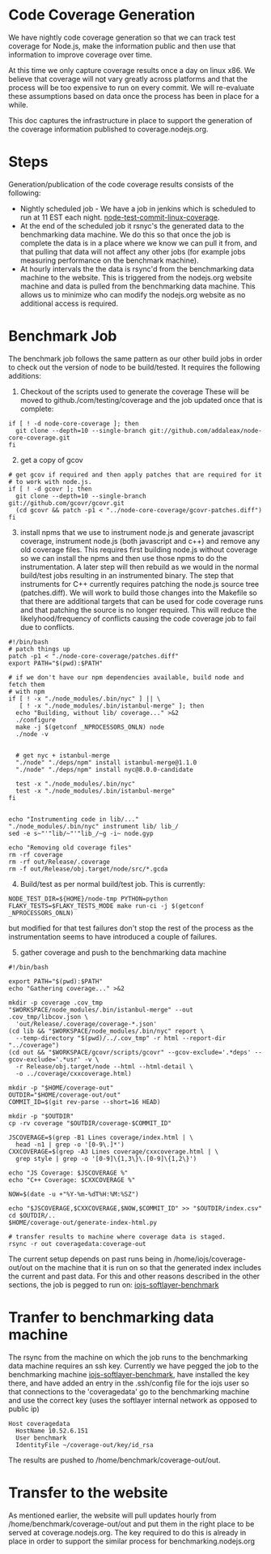 # Code Coverage Generation

We have nightly code coverage generation so that we can track test coverage
for Node.js, make the information public and then use that information
to improve coverage over time.

At this time we only capture coverage results once a day on linux x86. We 
believe that coverage will not vary greatly across platforms and that the 
process will be too expensive to run on every commit.  We will re-evaluate 
these assumptions based on data once the process has been in place for 
a while.

This doc captures the infrastructure in place to support the generation
of the coverage information published to coverage.nodejs.org.

# Steps

Generation/publication of the code coverage results consists of the following:

* Nightly scheduled job - We have a job in jenkins which is scheduled to run at
  11 EST each night. 
  [node-test-commit-linux-coverage](https://ci.nodejs.org/view/All/job/node-test-commit-linux-coverage/).
* At the end of the scheduled job it rsnyc's the generated data to the
  benchmarking data machine.  We do this so that once the job is complete
  the data is in a place where we know we can pull it from, and that pulling
  that data will not affect any other jobs (for example jobs measuring
  performance on the benchmark machine).
* At hourly intervals the the data is rsync'd from the benchmarking
  data machine to the website.  This is triggered from the nodejs.org website
  machine and data is pulled from the benchmarking data machine. This allows
  us to minimize who can modify the nodejs.org website as no additional 
  access is required.

# Benchmark Job

The benchmark job follows the same pattern as our other build jobs in order
to check out the version of node to be build/tested. It requires the following
additions:


1) Checkout of the scripts used to generate the coverage
These will be moved to github./com/testing/coverage and the job
updated once that is complete:
```
if [ ! -d node-core-coverage ]; then
  git clone --depth=10 --single-branch git://github.com/addaleax/node-core-coverage.git
fi
```

2) get a copy of gcov

```
# get gcov if required and then apply patches that are required for it
# to work with node.js.  
if [ ! -d gcovr ]; then
  git clone --depth=10 --single-branch git://github.com/gcovr/gcovr.git
  (cd gcovr && patch -p1 < "../node-core-coverage/gcovr-patches.diff")
fi
```

3) install npms that we use to instrument node.js and generate javascript
coverage, instrument node.js (both javascript and c++) and remove any
old coverage files. This requires first building node.js without
coverage so we can install the npms and then use those npms to do
the instrumentation. A later step will then rebuild as we would in the 
normal build/test jobs resulting in an instrumented binary.  The step
that instruments for C++ currently requires patching the node.js source
tree (patches.diff).  We will work to build those changes into the Makefile
so that there are additional targets that can be used for code coverage
runs and that patching the source is no longer required.  This will
reduce the likelyhood/frequency of conflicts causing the code 
coverage job to fail due to conflicts.

```
#!/bin/bash
# patch things up
patch -p1 < "./node-core-coverage/patches.diff"
export PATH="$(pwd):$PATH"

# if we don't have our npm dependencies available, build node and fetch them
# with npm
if [ ! -x "./node_modules/.bin/nyc" ] || \
   [ ! -x "./node_modules/.bin/istanbul-merge" ]; then
  echo "Building, without lib/ coverage..." >&2
  ./configure
  make -j $(getconf _NPROCESSORS_ONLN) node
  ./node -v


  # get nyc + istanbul-merge
  "./node" "./deps/npm" install istanbul-merge@1.1.0
  "./node" "./deps/npm" install nyc@8.0.0-candidate

  test -x "./node_modules/.bin/nyc"
  test -x "./node_modules/.bin/istanbul-merge"
fi


echo "Instrumenting code in lib/..." 
"./node_modules/.bin/nyc" instrument lib/ lib_/
sed -e s~"'"lib/~"'"lib_/~g -i~ node.gyp

echo "Removing old coverage files" 
rm -rf coverage
rm -rf out/Release/.coverage
rm -f out/Release/obj.target/node/src/*.gcda
```

4) Build/test as per normal build/test job.  This is currently:

```
NODE_TEST_DIR=${HOME}/node-tmp PYTHON=python FLAKY_TESTS=$FLAKY_TESTS_MODE make run-ci -j $(getconf _NPROCESSORS_ONLN)
```

but modified for that test failures don't stop the rest of the process as the 
instrumentation seems to have introduced a couple of failures.

5) gather coverage and push to the benchmarking data machine

```
#!/bin/bash

export PATH="$(pwd):$PATH"
echo "Gathering coverage..." >&2

mkdir -p coverage .cov_tmp
"$WORKSPACE/node_modules/.bin/istanbul-merge" --out .cov_tmp/libcov.json \
  'out/Release/.coverage/coverage-*.json'
(cd lib && "$WORKSPACE/node_modules/.bin/nyc" report \
  --temp-directory "$(pwd)/../.cov_tmp" -r html --report-dir "../coverage")
(cd out && "$WORKSPACE/gcovr/scripts/gcovr" --gcov-exclude='.*deps' --gcov-exclude='.*usr' -v \
  -r Release/obj.target/node --html --html-detail \
  -o ../coverage/cxxcoverage.html)

mkdir -p "$HOME/coverage-out"
OUTDIR="$HOME/coverage-out/out"
COMMIT_ID=$(git rev-parse --short=16 HEAD)

mkdir -p "$OUTDIR"
cp -rv coverage "$OUTDIR/coverage-$COMMIT_ID"

JSCOVERAGE=$(grep -B1 Lines coverage/index.html | \
  head -n1 | grep -o '[0-9\.]*')
CXXCOVERAGE=$(grep -A3 Lines coverage/cxxcoverage.html | \
  grep style | grep -o '[0-9]\{1,3\}\.[0-9]\{1,2\}')

echo "JS Coverage: $JSCOVERAGE %"
echo "C++ Coverage: $CXXCOVERAGE %"

NOW=$(date -u +"%Y-%m-%dT%H:%M:%SZ")

echo "$JSCOVERAGE,$CXXCOVERAGE,$NOW,$COMMIT_ID" >> "$OUTDIR/index.csv"
cd $OUTDIR/..
$HOME/coverage-out/generate-index-html.py

# transfer results to machine where coverage data is staged.
rsync -r out coveragedata:coverage-out
```

The current setup depends on past runs being in /home/iojs/coverage-out/out
on the machine that it is run on so that the generated index
includes the current and past data. For this and other reasons described
in the other sections, the job is pegged to run on:
[iojs-softlayer-benchmark](https://ci.nodejs.org/computer/iojs-softlayer-benchmark/)


# Tranfer to benchmarking data machine
The rsync from the machine on which the job runs to the benchmarking
data machine requires an ssh key.  Currently we have pegged the job to the
benchmarking machine 
[iojs-softlayer-benchmark](https://ci.nodejs.org/computer/iojs-softlayer-benchmark/), 
have installed the key there, and have added an entry in 
the .ssh/config file for the iojs user so that connections to the
'coveragedata' go to the benchmarking machine and use the correct key
(uses the softlayer internal network as opposed to public ip) 

```
Host coveragedata
  HostName 10.52.6.151
  User benchmark
  IdentityFile ~/coverage-out/key/id_rsa
```

The results are pushed to /home/benchmark/coverage-out/out.  

# Transfer to the website
As mentioned earlier, the website will pull updates hourly from 
/home/benchmark/coverage-out/out and put
them in the right place to be served at coverage.nodejs.org.  The key
required to do this is already in place in order to support the similar process
for benchmarking.nodejs.org

